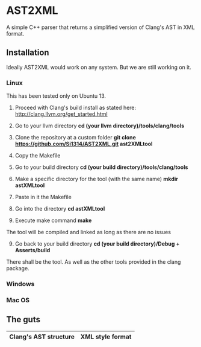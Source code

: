 # __AST2XML__

A simple C++ parser that returns a simplified version of Clang's AST in XML format.

## Installation

Ideally AST2XML would work on any system. But we are still working on it.

### Linux

This has been tested only on Ubuntu 13.

1. Proceed with Clang's build install as stated here:
	http://clang.llvm.org/get_started.html

2. Go to your llvm directory **cd (your llvm directory)/tools/clang/tools**

3. Clone the repository at a custom folder **git clone https://github.com/Si1314/AST2XML.git ast2XMLtool**

4. Copy the Makefile

5. Go to your build directory **cd (your build directory)/tools/clang/tools**

6. Make a specific directory for the tool (with the same name) **mkdir astXMLtool**

7. Paste in it the Makefile

8. Go into the directory **cd astXMLtool**

8. Execute make command **make**

The tool will be compiled and linked as long as there are no issues

9. Go back to your build directory **cd (your build directory)/Debug + Asserts/build**

There shall be the tool. As well as the other tools provided in the clang package.

### Windows

### Mac OS

## The guts

Clang's AST structure	|	XML style format
 --- | --- 